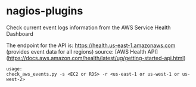 # nagios-plugins

Check current event logs information from the AWS Service Health Dashboard

The endpoint for the API is: https://health.us-east-1.amazonaws.com (provides event data for all regions)
source: [AWS Health API] (https://docs.aws.amazon.com/health/latest/ug/getting-started-api.html)

```
usage: 
check_aws_events.py -s <EC2 or RDS> -r <us-east-1 or us-west-1 or us-west-2>
```
